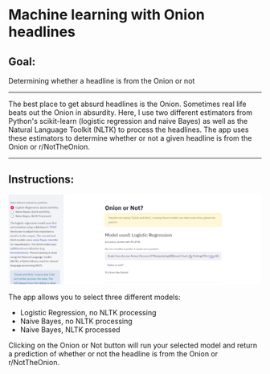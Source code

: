 # Machine learning with Onion headlines

## Goal:
Determining whether a headline is from the Onion or not

---
The best place to get absurd headlines is the Onion. Sometimes real life beats out the Onion in absurdity. 
Here, I use two different estimators from Python's scikit-learn (logistic regression and naive Bayes) as well as the Natural Language Toolkit (NLTK) to process the headlines. The app uses these estimators to determine whether or not a given headline is from the Onion or r/NotTheOnion.

---
## Instructions:

![img](https://github.com/boblandsky/onion_ml/raw/master/Annotation%202020-06-24%20161827.png)

The app allows you to select three different models:
  * Logistic Regression, no NLTK processing
  * Naive Bayes, no NLTK processing
  * Naive Bayes, NLTK processed
  
Clicking on the Onion or Not button will run your selected model and return a prediction of whether or not the headline is from the Onion or r/NotTheOnion.
